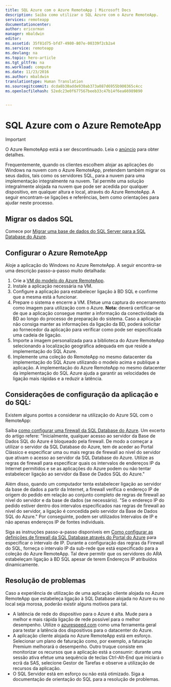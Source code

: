 ```yaml
---
title: SQL Azure com o Azure RemoteApp | Microsoft Docs
description: Saiba como utilizar o SQL Azure com o Azure RemoteApp.
services: remoteapp
documentationcenter: 
author: ericorman
manager: mbaldwin
editor: 
ms.assetid: 35f81d75-bfd7-4980-807e-00339f2cb2a4
ms.service: remoteapp
ms.devlang: na
ms.topic: hero-article
ms.tgt_pltfrm: na
ms.workload: compute
ms.date: 11/23/2016
ms.author: mbaldwin
translationtype: Human Translation
ms.sourcegitcommit: dcda8b30adde930ab373a087d6955b900365c4cc
ms.openlocfilehash: 52edc23e0f677567beeb33c47b14f6ea66989890


---
```

# <a name="sql-azure-with-azure-remoteapp"></a>SQL Azure com o Azure RemoteApp
> [!IMPORTANT]
> O Azure RemoteApp está a ser descontinuado. Leia o [anúncio](https://go.microsoft.com/fwlink/?linkid=821148) para obter detalhes.
> 
> 

Frequentemente, quando os clientes escolhem alojar as aplicações do Windows na nuvem com o Azure RemoteApp, pretendem também migrar os seus dados, tais como os servidores SQL, para a nuvem para uma implementação integralmente na nuvem. Tal permite uma solução integralmente alojada na nuvem que pode ser acedida por qualquer dispositivo, em qualquer altura e local, através do Azure RemoteApp. A seguir encontram-se ligações e referências, bem como orientações para ajudar neste processo.   

## <a name="migrate-your-sql-data"></a>Migrar os dados SQL
Comece por [Migrar uma base de dados do SQL Server para a SQL Database do Azure](../sql-database/sql-database-cloud-migrate.md). 

## <a name="configure-azure-remoteapp"></a>Configurar o Azure RemoteApp
Aloje a aplicação do Windows no Azure RemoteApp. A seguir encontra-se uma descrição passo-a-passo muito detalhada:

1. Crie a [VM do modelo do Azure RemoteApp](remoteapp-imageoptions.md). 
2. Instale a aplicação necessária na VM.
3. Configure a aplicação para estabelecer ligação à BD SQL e confirme que a mesma está a funcionar.
4. Prepare o sistema e encerre a VM. Efetue uma captura do encerramento como imagem para utilização com o Azure. **Nota:** deverá certificar-se de que a aplicação consegue manter a informação da conectividade da BD ao longo do processo de preparação do sistema. Caso a aplicação não consiga manter as informações da ligação da BD, poderá solicitar ao fornecedor da aplicação para verificar como pode ser especificada uma cadeia de ligação. 
5. Importe a imagem personalizada para a biblioteca do Azure RemoteApp selecionando a localização geográfica adequada em que reside a implementação do SQL Azure. 
6. Implemente uma coleção do RemoteApp no mesmo datacenter da implementação do SQL Azure utilizando o modelo acima e publique a aplicação. A implementação do Azure RemoteApp no mesmo datacenter da implementação do SQL Azure ajuda a garantir as velocidades de ligação mais rápidas e a reduzir a latência. 

## <a name="app-and-sql-configuration-considerations"></a>Considerações de configuração da aplicação e do SQL:
Existem alguns pontos a considerar na utilização do Azure SQL com o RemoteApp:

Saiba [como configurar uma firewall da SQL Database do Azure](../sql-database/sql-database-firewall-configure.md). Um excerto do artigo refere: "Inicialmente, qualquer acesso ao servidor da Base de Dados SQL do Azure é bloqueado pela firewall. De modo a começar a utilizar o servidor da SQL Database do Azure, tem de aceder ao Portal Clássico e especificar uma ou mais regras de firewall ao nível do servidor que ativam o acesso ao servidor da SQL Database do Azure. Utilize as regras de firewall para especificar quais os intervalos de endereços IP da Internet permitidos e se as aplicações do Azure podem ou não tentar estabelecer ligação ao servidor da Base de Dados SQL do Azure."

Além disso, quando um computador tenta estabelecer ligação ao servidor da base de dados a partir da Internet, a firewall verifica o endereço IP de origem do pedido em relação ao conjunto completo de regras de firewall ao nível do servidor e da base de dados (se necessário). "Se o endereço IP do pedido estiver dentro dos intervalos especificados nas regras de firewall ao nível do servidor, a ligação é concedida pelo servidor da Base de Dados SQL do Azure." Por conseguinte, podem ser utilizados Intervalos de IP e não apenas endereços IP de fontes individuais.

Siga as instruções passo-a-passo disponíveis em [Como configurar as definições de firewall da SQL Database através do Portal do Azure](../sql-database/sql-database-configure-firewall-settings.md) para especificar o intervalo de IP. Durante a configuração das regras da Firewall do SQL, forneça o intervalo IP da sub-rede que está especificado para a coleção do Azure RemoteApp. Tal deve permitir que os servidores do ARA estabeleçam ligação à BD SQL apesar de terem Endereços IP atribuídos dinamicamente.

## <a name="troubleshooting"></a>Resolução de problemas
Caso a experiência de utilização de uma aplicação cliente alojada no Azure RemoteApp que estabeleça ligação à SQL Database alojada no Azure ou no local seja morosa, poderão existir alguns motivos para tal.  

* A latência de rede do dispositivo para o Azure é alta. Mude para a melhor e mais rápida ligação de rede possível para o melhor desempenho. Utilize o [azurespeed.com](http://azurespeed.com/) como uma ferramenta geral para testar a latência dos dispositivos para o datacenter do Azure.  
* A aplicação cliente alojada no Azure RemoteApp está em esforço. Selecionar um plano de faturação como, por exemplo, a faturação Premium melhorará o desempenho. Outro truque consiste em monitorizar os recursos que a aplicação está a consumir: durante uma sessão ativa efetue uma sequência de teclas Ctrl-Alt-End que iniciará o ecrã da SAS, selecione Gestor de Tarefas e observe a utilização de recursos da aplicação.
* O SQL Servidor está em esforço ou não está otimizado. Siga a documentação de orientação do SQL para a resolução de problemas. 




<!--HONumber=Dec16_HO1-->


